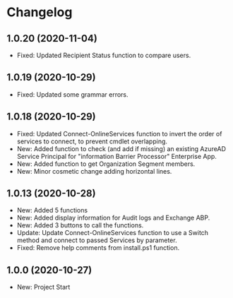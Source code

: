 ﻿# Changelog  

## 1.0.20 (2020-11-04)  
- Fixed: Updated Recipient Status function to compare users.  

## 1.0.19 (2020-10-29)  
- Fixed: Updated some grammar errors.  

## 1.0.18 (2020-10-29)  
- Fixed: Updated Connect-OnlineServices function to invert the order of services to connect, to prevent cmdlet overlapping.  
- New: Added function to check (and add if missing) an existing AzureAD Service Principal for "information Barrier Processor" Enterprise App.  
- New: Added function to get Organization Segment members.  
- New: Minor cosmetic change adding horizontal lines.  

## 1.0.13 (2020-10-28)  
 - New: Added 5 functions  
 - New: Added display information for Audit logs and Exchange ABP.  
 - New: Added 3 buttons to call the functions.  
 - Update: Update Connect-OnlineServices function to use a Switch method and connect to passed Services by parameter.  
 - Fixed: Remove help comments from install.ps1 function.  

## 1.0.0 (2020-10-27)  
 - New: Project Start